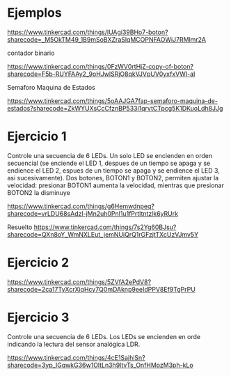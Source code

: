 # Ejemplos

https://www.tinkercad.com/things/lUAgi39BHo7-boton?sharecode=_M5OkTM49_1B9mSoBXZraSlqMCOPNFAOWiJ7RMlmr2A

contador binario

https://www.tinkercad.com/things/0FzWV0rtHjZ-copy-of-boton?sharecode=F5b-RUYFAAy2_9oHJwlSRjO8qkVJVpUV0yxfxVWI-aI

Semaforo Maquina de Estados

https://www.tinkercad.com/things/5oAAJGA7fap-semaforo-maquina-de-estados?sharecode=ZkWYUXsCcCfznBP533i1qrvtCTpcg5K1DKuoLdh8JJg


# Ejercicio 1
Controle una secuencia de 6 LEDs. Un solo LED se encienden en orden secuencial (se enciende el LED 1, despues de un tiempo se apaga y se endience el LED 2, espues de un tiempo se apaga y se endience el LED 3, asi sucesivamente). Dos botones, BOTON1 y BOTON2, permiten ajustar la velocidad: presionar BOTON1 aumenta la velocidad, mientras que presionar BOTON2 la disminuye

https://www.tinkercad.com/things/g6Hemwdnpeq?sharecode=vrLDU68sAdzl-jMn2uh0Pnl1u1fPrtltntzlk6yRUrk

Resuelto
https://www.tinkercad.com/things/7s2Yg60BJsu?sharecode=QXn8oY_WmNXLEut_jemNUiQrQ1rGFzjtTXcUzVJmv5Y

# Ejercicio 2

https://www.tinkercad.com/things/5ZVfA2ePdV8?sharecode=2ca17TyXcrXiqHcy7Q0mDAknp9eeIdPPV8Ef9TgPrPU

# Ejercicio 3
Controle una secuencia de 6 LEDs. Los LEDs se encienden en orde indicando la lectura del sensor analógica LDR.

https://www.tinkercad.com/things/4cE1SajhiSn?sharecode=3yp_IGqwkG36w1OltLn3h9ltvTs_OnfHMozM3ph-kLo
